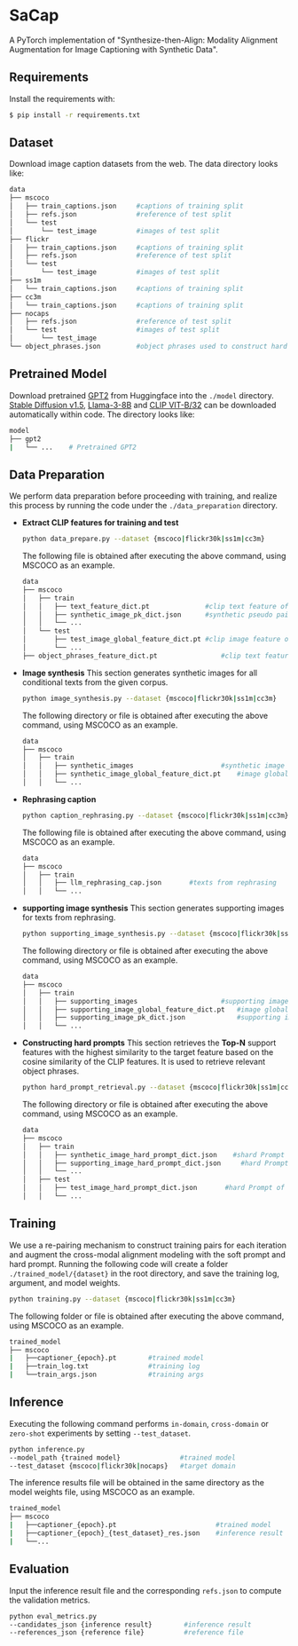 # SaCap

A PyTorch implementation of "Synthesize-then-Align: Modality Alignment Augmentation for Image Captioning with Synthetic Data".
## Requirements

Install the requirements with:
```bash
$ pip install -r requirements.txt
```
## Dataset
Download image caption datasets from the web. The data directory looks like:

~~~bash
data
├── mscoco
│   ├── train_captions.json		#captions of training split
│   ├── refs.json		        #reference of test split
│   └── test					
│       └── test_image			#images of test split
├── flickr
│   ├── train_captions.json		#captions of training split
│   ├── refs.json		        #reference of test split
│   └── test					
│       └── test_image			#images of test split
├── ss1m
│   └── train_captions.json		#captions of training split
├── cc3m
│   └── train_captions.json		#captions of training split
├── nocaps
│   ├── refs.json               #reference of test split
│   └── test                    #images of test split
│       └── test_image
└── object_phrases.json			#object phrases used to construct hard prompt
~~~

## Pretrained Model
Download pretrained [GPT2](https://huggingface.co/openai-community/gpt2/) from Huggingface into the `./model` directory. [Stable Diffusion v1.5]([(https://huggingface.co/stable-diffusion-v1-5/stable-diffusion-v1-5)]), [Llama-3-8B](https://huggingface.co/meta-llama/Meta-Llama-3-8B) and [CLIP VIT-B/32](https://github.com/openai/CLIP) can be downloaded automatically within code. The directory looks like:

  ```bash
  model
  ├── gpt2
  |   └── ...    # Pretrained GPT2
  ```


## Data Preparation
We perform data preparation before proceeding with training, and realize this process by running the code under the `./data_preparation` directory.
* **Extract CLIP features for training and test**

  ```bash
  python data_prepare.py --dataset {mscoco|flickr30k|ss1m|cc3m}
  ```
  The following file is obtained after executing the above command, using MSCOCO as an example.

  ~~~bash
  data
  ├── mscoco
  │   ├── train
  │   │   ├── text_feature_dict.pt		  		#clip text feature of captions
  │   │   ├── synthetic_image_pk_dict.json		#synthetic pseudo pair's map
  │   │   └── ...
  │   └── test
  │       ├── test_image_global_feature_dict.pt	#clip image feature of test images
  │       └── ...
  ├── object_phrases_feature_dict.pt		  		#clip text feature of object phrases
  ~~~

* **Image synthesis**
  This section generates synthetic images for all conditional texts from the given corpus.

  ```bash
  python image_synthesis.py --dataset {mscoco|flickr30k|ss1m|cc3m}
  ```
  The following directory or file is obtained after executing the above command, using MSCOCO as an example.

  ~~~bash
  data
  ├── mscoco
  │   ├── train
  │   │   ├── synthetic_images						#synthetic image of captions
  │   │   ├── synthetic_image_global_feature_dict.pt	#image global feature of synthetic images
  │   │   └── ...
  ~~~

* **Rephrasing caption**
  ```bash
  python caption_rephrasing.py --dataset {mscoco|flickr30k|ss1m|cc3m}
  ```
  The following file is obtained after executing the above command, using MSCOCO as an example.

  ~~~bash
  data
  ├── mscoco
  │   ├── train
  │   │   ├── llm_rephrasing_cap.json       #texts from rephrasing
  │   │   └── ...
  ~~~

* **supporting image synthesis**
  This section generates supporting images for texts from rephrasing.

  ```bash
  python supporting_image_synthesis.py --dataset {mscoco|flickr30k|ss1m|cc3m}
  ```
  The following directory or file is obtained after executing the above command, using MSCOCO as an example.

  ~~~bash
  data
  ├── mscoco
  │   ├── train
  │   │   ├── supporting_images			        	#supporting image of text from rephrasing
  │   │   ├── supporting_image_global_feature_dict.pt	#image global feature of supporting images
  │   │   ├── supporting_image_pk_dict.json          	#supporting image name and conditional text map
  │   │   └── ...
  ~~~

* **Constructing hard prompts**
  This section retrieves the **Top-N** support features with the highest similarity to the target feature based on the cosine similarity of the CLIP features. It is used to retrieve relevant object phrases.

  ```bash
  python hard_prompt_retrieval.py --dataset {mscoco|flickr30k|ss1m|cc3m}
  ```
  The following directory or file is obtained after executing the above command, using MSCOCO as an example.
  
  ~~~bash
  data
  ├── mscoco
  │   ├── train
  │   │   ├── synthetic_image_hard_prompt_dict.json    #shard Prompt of supporting images
  │   │   ├── supporting_image_hard_prompt_dict.json	 #hard Prompt of synthetic images
  │   │   └── ...
  │   ├── test
  │   │   ├── test_image_hard_prompt_dict.json	     #hard Prompt of test images
  │   │   └── ...
  ~~~


## Training
We use a re-pairing mechanism to construct training pairs for each iteration and augment the cross-modal alignment modeling with the soft prompt and hard prompt. 
Running the following code will create a folder `./trained_model/{dataset}` in the root directory, and save the training log, argument, and model weights.

  ```bash
  python training.py --dataset {mscoco|flickr30k|ss1m|cc3m}
  ```
  The following folder or file is obtained after executing the above command, using MSCOCO as an example.

~~~bash
trained_model
├── mscoco
|   ├──captioner_{epoch}.pt        #trained model 
|   ├──train_log.txt               #training log 
|   └──train_args.json             #training args
~~~

## Inference
Executing the following command performs `in-domain`, `cross-domain` or `zero-shot` experiments by setting `--test_dataset`.
  ```bash
  python inference.py 
  --model_path {trained model}               #trained model 
  --test_dataset {mscoco|flickr30k|nocaps}   #target domain 
  ```
  The inference results file will be obtained in the same directory as the model weights file, using MSCOCO as an example.
  ```bash
trained_model
├── mscoco
|   ├──captioner_{epoch}.pt							#trained model 
|   ├──captioner_{epoch}_{test_dataset}_res.json    #inference result 
|   └──...
  ```

## Evaluation
Input the inference result file and the corresponding `refs.json` to compute the validation metrics.
```bash
python eval_metrics.py
--candidates_json {inference result}        #inference result
--references_json {reference file}          #reference file
```

